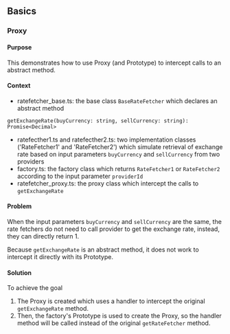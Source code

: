 

## Basics
### Proxy
#### Purpose
This demonstrates how to use Proxy (and Prototype) to intercept calls to an abstract method.

#### Context
- ratefetcher_base.ts: the base class `BaseRateFetcher` which declares an abstract method 
```
getExchangeRate(buyCurrency: string, sellCurrency: string): Promise<Decimal>
```
- ratefecther1.ts and ratefecther2.ts: two implementation classes ('RateFetcher1' and 'RateFetcher2') which simulate retrieval of exchange rate based on input parameters `buyCurrency` and `sellCurrency` from two providers
- factory.ts: the factory class which returns `RateFetcher1` or `RateFetcher2` according to the input parameter `providerId`
- ratefetcher_proxy.ts: the proxy class which intercept the calls to `getExchangeRate`

#### Problem
When the input parameters `buyCurrency` and `sellCurrency` are the same, the rate fetchers do not need to call provider to get the exchange rate, instead, they can directly return 1.

Because `getExchangeRate` is an abstract method, it does not work to intercept it directly with its Prototype.

#### Solution
To achieve the goal
1. The Proxy is created which uses a handler to intercept the original `getExchangeRate` method. 
2. Then, the factory's Prototype is used to create the Proxy, so the handler method will be called instead of the original `getRateFetcher` method.
